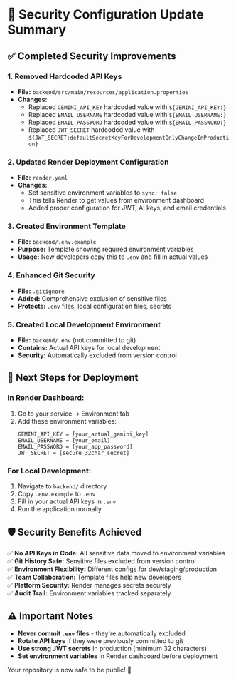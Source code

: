 # 🔐 Security Configuration Update Summary

## ✅ **Completed Security Improvements**

### **1. Removed Hardcoded API Keys**
- **File:** `backend/src/main/resources/application.properties`
- **Changes:** 
  - Replaced `GEMINI_API_KEY` hardcoded value with `${GEMINI_API_KEY:}`
  - Replaced `EMAIL_USERNAME` hardcoded value with `${EMAIL_USERNAME:}`
  - Replaced `EMAIL_PASSWORD` hardcoded value with `${EMAIL_PASSWORD:}`
  - Replaced `JWT_SECRET` hardcoded value with `${JWT_SECRET:defaultSecretKeyForDevelopmentOnlyChangeInProduction}`

### **2. Updated Render Deployment Configuration**
- **File:** `render.yaml`
- **Changes:**
  - Set sensitive environment variables to `sync: false`
  - This tells Render to get values from environment dashboard
  - Added proper configuration for JWT, AI keys, and email credentials

### **3. Created Environment Template**
- **File:** `backend/.env.example`
- **Purpose:** Template showing required environment variables
- **Usage:** New developers copy this to `.env` and fill in actual values

### **4. Enhanced Git Security**
- **File:** `.gitignore`
- **Added:** Comprehensive exclusion of sensitive files
- **Protects:** `.env` files, local configuration files, secrets

### **5. Created Local Development Environment**
- **File:** `backend/.env` (not committed to git)
- **Contains:** Actual API keys for local development
- **Security:** Automatically excluded from version control

## 🚀 **Next Steps for Deployment**

### **In Render Dashboard:**
1. Go to your service → Environment tab
2. Add these environment variables:
   ```
   GEMINI_API_KEY = [your_actual_gemini_key]
   EMAIL_USERNAME = [your_email]
   EMAIL_PASSWORD = [your_app_password]
   JWT_SECRET = [secure_32char_secret]
   ```

### **For Local Development:**
1. Navigate to `backend/` directory
2. Copy `.env.example` to `.env`
3. Fill in your actual API keys in `.env`
4. Run the application normally

## 🛡️ **Security Benefits Achieved**

✅ **No API Keys in Code:** All sensitive data moved to environment variables  
✅ **Git History Safe:** Sensitive files excluded from version control  
✅ **Environment Flexibility:** Different configs for dev/staging/production  
✅ **Team Collaboration:** Template files help new developers  
✅ **Platform Security:** Render manages secrets securely  
✅ **Audit Trail:** Environment variables tracked separately  

## ⚠️ **Important Notes**

- **Never commit `.env` files** - they're automatically excluded
- **Rotate API keys** if they were previously committed to git
- **Use strong JWT secrets** in production (minimum 32 characters)
- **Set environment variables** in Render dashboard before deployment

Your repository is now safe to be public! 🎉
